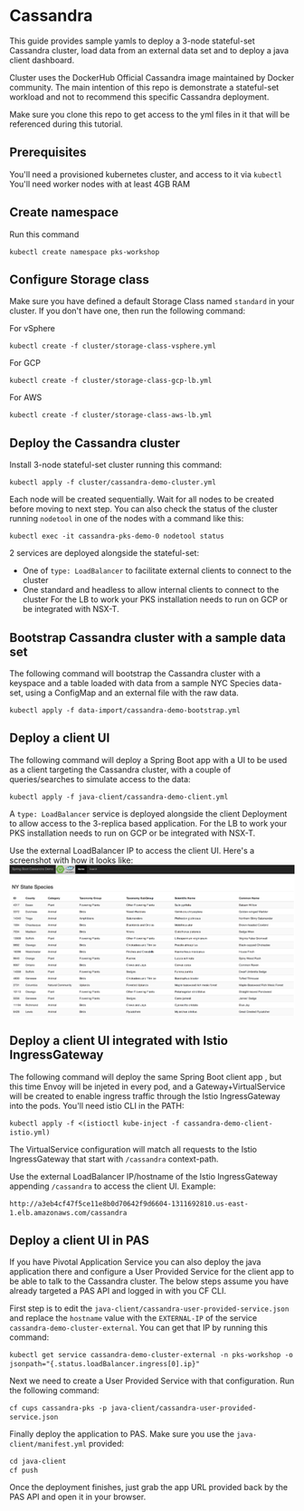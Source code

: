 # Cassandra  
This guide provides sample yamls to deploy a 3-node stateful-set Cassandra cluster, load data from an external data set and to deploy a java client dashboard.

Cluster uses the DockerHub Official Cassandra image maintained by Docker community. The main intention of this repo is demonstrate a stateful-set workload and not to recommend this specific Cassandra deployment.

Make sure you clone this repo to get access to the yml files in it that will be referenced during this tutorial.

## Prerequisites
You'll need a provisioned kubernetes cluster, and access to it via `kubectl`
You'll need worker nodes with at least 4GB RAM

## Create namespace
Run this command
```
kubectl create namespace pks-workshop
```

## Configure Storage class
Make sure you have defined a default Storage Class named `standard` in your cluster. If you don't have one, then run the following command:

For vSphere
```
kubectl create -f cluster/storage-class-vsphere.yml
```
For GCP
```
kubectl create -f cluster/storage-class-gcp-lb.yml
```
For AWS
```
kubectl create -f cluster/storage-class-aws-lb.yml
```

## Deploy the Cassandra cluster
Install 3-node stateful-set cluster running this command:
```
kubectl apply -f cluster/cassandra-demo-cluster.yml
```
Each node will be created sequentially. Wait for all nodes to be created before moving to next step.
You can also check the status of the cluster running `nodetool` in one of the nodes with a command like this:
```
kubectl exec -it cassandra-pks-demo-0 nodetool status
```
2 services are deployed alongside the stateful-set:
- One of `type: LoadBalancer` to facilitate external clients to connect to the cluster
- One standard and headless to allow internal clients to connect to the cluster
For the LB to work your PKS installation needs to run on GCP or be integrated with NSX-T.

## Bootstrap Cassandra cluster with a sample data set
The following command will bootstrap the Cassandra cluster with a keyspace and a table loaded with data from a sample NYC Species data-set, using a ConfigMap and an external file with the raw data.
```
kubectl apply -f data-import/cassandra-demo-bootstrap.yml
```

## Deploy a client UI
The following command will deploy a Spring Boot app with a UI to be used as a client targeting the Cassandra cluster, with a couple of queries/searches to simulate access to the data:
```
kubectl apply -f java-client/cassandra-demo-client.yml
```
A `type: LoadBalancer` service is deployed alongside the client Deployment to allow access to the 3-replica based application.
For the LB to work your PKS installation needs to run on GCP or be integrated with NSX-T.

Use the external LoadBalancer IP to access the client UI. Here's a screenshot with how it looks like:
![IMAGE](images/client_snapshot.png)

## Deploy a client UI integrated with Istio IngressGateway
The following command will deploy the same Spring Boot client app , but this time Envoy will be injeted in every pod, and a Gateway+VirtualService will be created to enable ingress traffic through the Istio IngressGateway into the pods. You'll need istio CLI in the PATH:
```
kubectl apply -f <(istioctl kube-inject -f cassandra-demo-client-istio.yml)
```
The VirtualService configuration will match all requests to the Istio IngressGateway that start with `/cassandra` context-path.

Use the external LoadBalancer IP/hostname of the Istio IngressGateway appending `/cassandra` to access the client UI. Example:
```
http://a3eb4cf47f5ce11e8b0d70642f9d6604-1311692810.us-east-1.elb.amazonaws.com/cassandra
```


## Deploy a client UI in PAS
If you have Pivotal Application Service you can also deploy the java application there and configure a User Provided Service for the client app to be able to talk to the Cassandra cluster.
The below steps assume you have already targeted a PAS API and logged in with you CF CLI.

First step is to edit the `java-client/cassandra-user-provided-service.json` and replace the `hostname` value with the `EXTERNAL-IP` of the service `cassandra-demo-cluster-external`. You can get that IP by running this command:
```
kubectl get service cassandra-demo-cluster-external -n pks-workshop -o jsonpath="{.status.loadBalancer.ingress[0].ip}"
```

Next we need to create a User Provided Service with that configuration. Run the following command:
```
cf cups cassandra-pks -p java-client/cassandra-user-provided-service.json
```

Finally deploy the application to PAS. Make sure you use the `java-client/manifest.yml` provided:
```
cd java-client
cf push
```

Once the deployment finishes, just grab the app URL provided back by the PAS API and open it in your browser.
